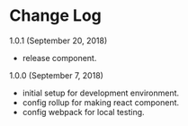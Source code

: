 # Change Log

1.0.1 (September 20, 2018)
- release component.

1.0.0 (September 7, 2018)
- initial setup for development environment.
- config rollup for making react component.
- config webpack for local testing.